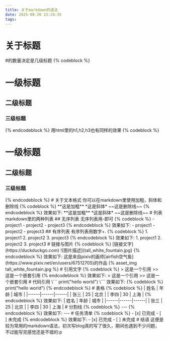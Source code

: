 ```yaml
---
title: 关于markdown的语法
date: 2025-08-20 22:24:35
tags:
---
```

# 关于标题
#的数量决定是几级标题
{% codeblock %}
# 一级标题
## 二级标题
### 三级标题
{% endcodeblock %}
用html里的h1,h2,h3也有同样的效果
{% codeblock %}
<h1>一级标题</h1>
<h2>二级标题</h2>
<h3>三级标题</h3>
{% endcodeblock %}
<!-- more -->
# 关于文本格式
你可以在markdown里使用加粗，斜体和删除线
{% codeblock %}
**这是加粗**
*这是斜体*
~~这是删除线~~
{% endcodeblock %}
效果如下:
**这是加粗**
*这是斜体*
~~这是删除线~~
# 列表
markdown里的两种列表
## 无序列表
无序列表用-即可
{% codeblock %}
- project1
- project2
- project3
{% endcodeblock %}
效果如下:
- project1
- project2
- project3
## 有序列表
有序列表用数字+.
{% codeblock %}
1. project1
2. project2
3. project3
{% endcodeblock %}
效果如下:
1. project1
2. project2
3. project3
# 链接与图片
{% codeblock %}
[链接文字](https://duckduckgo.com)
![图片描述]{tall_white_fountain.jpg}
{% endcodeblock %}
效果如下:
这是来自pixiv的画师[airfish空气鱼](https://www.pixiv.net/en/users/67512705)的作品
{% asset_img tall_white_fountain.jpg %}
# 引用文字
{% codeblock %}
> 这是一个引用
>> 这是一个嵌套引用
{% endcodeblock %}
效果如下:
> 这是一个引用
>> 这是一个嵌套引用
# 代码引用
\```
print("hello world")
\```
效果如下:
{% codeblock %}
print("hello world")
{% endcodeblock %}
# 表格
{% codeblock %}
| 姓名 | 年龄 | 城市 |
|------|------|------|
| 张三 |  25  | 北京 |
| 李四 |  30  | 上海 |
{% endcodeblock %}
效果如下:
| 姓名 | 年龄 | 城市 |
|------|------|------|
| 张三 |  25  | 北京 |
| 李四 |  30  | 上海 |
# 分割线
{% codeblock %}
---
{% endcodeblock %}
效果如下:
---
# 任务清单
{% codeblock %}
- [x] 已完成
- [ ] 未完成
{% endcodeblock %}
效果如下:
- [x] 已完成
- [ ] 未完成
# 结语
这便是较为常用的markdown语法，初次写blog真的写了很久，期间也遇到不少问题，不过能写完感觉还是不错的:p
